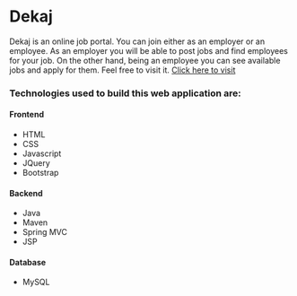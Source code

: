 # Dekaj
Dekaj is an online job portal. You can join either as an employer or an employee. As an employer you will be able to post jobs and find employees for your job. On the other hand, being an employee you can see available jobs and apply for them. Feel free to visit it. <a href="https://dekaj.herokuapp.com" target="_blank">Click here to visit</a>
### Technologies used to build this web application are:
#### Frontend
* HTML
* CSS
* Javascript
* JQuery
* Bootstrap
#### Backend
* Java
* Maven
* Spring MVC
* JSP
#### Database
* MySQL
